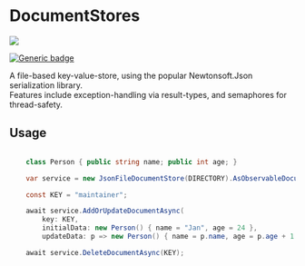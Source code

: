 # DocumentStores

[![](https://github.com/JanDonnermayer/DocumentStores/workflows/UnitTests/badge.svg)](
https://github.com/JanDonnermayer/DocumentStores/actions)

[![Generic badge](https://img.shields.io/badge/nuget-v0.0.7-blue.svg)](
https://www.nuget.org/packages/DocumentStores/)


A file-based key-value-store, using the popular Newtonsoft.Json serialization library.  
Features include exception-handling via result-types, and semaphores for thread-safety.

## Usage

```csharp

    class Person { public string name; public int age; }

    var service = new JsonFileDocumentStore(DIRECTORY).AsObservableDocumentStore<Person>();

    const KEY = "maintainer";

    await service.AddOrUpdateDocumentAsync(
        key: KEY,
        initialData: new Person() { name = "Jan", age = 24 },
        updateData: p => new Person() { name = p.name, age = p.age + 1 });

    await service.DeleteDocumentAsync(KEY);
```